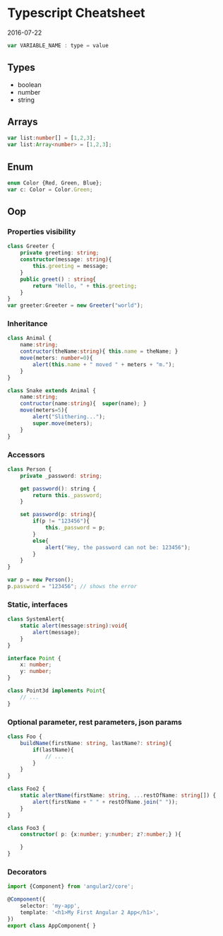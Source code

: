Typescript Cheatsheet
=========================
2016-07-22



```js
var VARIABLE_NAME : type = value
```

## Types
- boolean
- number
- string

## Arrays
```typescript
var list:number[] = [1,2,3];
var list:Array<number> = [1,2,3];
```


## Enum

```typescript
enum Color {Red, Green, Blue};
var c: Color = Color.Green;
```


## Oop

### Properties visibility
```typescript
class Greeter {
	private greeting: string;
	constructor(message: string){
		this.greeting = message;
	}
	public greet() : string{
		return "Hello, " + this.greeting;
	}
}
var greeter:Greeter = new Greeter("world");

```

### Inheritance

```typescript
class Animal {
	name:string;
	contructor(theName:string){ this.name = theName; }
	move(meters: number=0){
		alert(this.name + " moved " + meters + "m.");
	}
}

class Snake extends Animal {
	name:string;
	contructor(name:string){  super(name); }
	move(meters=5){
		alert("Slithering...");
		super.move(meters);
	}
}
```


### Accessors

```typescript
class Person {
	private _password: string;

	get password(): string {
		return this._password;
	}

	set password(p: string){
		if(p != "123456"){
			this._password = p;
		}
		else{
			alert("Hey, the password can not be: 123456");
		}
	}
}

var p = new Person();
p.password = "123456"; // shows the error
```

### Static, interfaces

```typescript
class SystemAlert{
	static alert(message:string):void{
		alert(message);
	}
}

interface Point {
	x: number;
	y: number;
}

class Point3d implements Point{
	// ...
}

```

### Optional parameter, rest parameters, json params

```typescript
class Foo {
	buildName(firstName: string, lastName?: string){
		if(lastName){
			// ...	
		}
	}	
}

class Foo2 {
	static alertName(firstName: string, ...restOfName: string[]) {
		alert(firstName + " " + restOfName.join(" "));
	}
}

class Foo3 {
	constructor( p: {x:number; y:number; z?:number;} ){

	}
}

```



### Decorators


```typescript
import {Component} from 'angular2/core';

@Component({
	selector: 'my-app',
	template: '<h1>My First Angular 2 App</h1>',
})
export class AppComponent{ }
```


